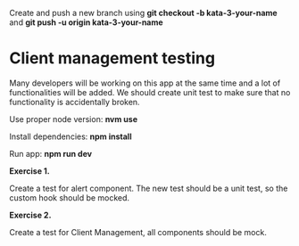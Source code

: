 Create and push a new branch using **git checkout -b kata-3-your-name** and **git push -u origin kata-3-your-name**

# **Client management testing**
Many developers will be working on this app at the same time and a lot of functionalities will be added. We should create unit test to make sure that no functionality is accidentally broken.


Use proper node version: **nvm use**

Install dependencies: **npm install**

Run app: **npm run dev**

**Exercise 1.**

Create a test for alert component. The new test should be a unit test, so the custom hook should be mocked.


**Exercise 2.**

Create a test for Client Management, all components should be mock.

